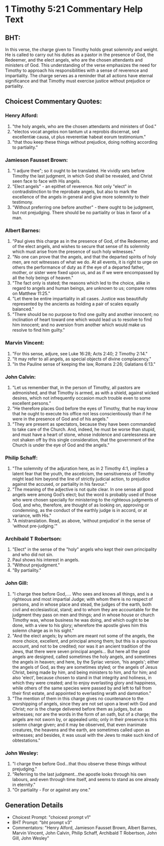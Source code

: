 # 1 Timothy 5:21 Commentary Help Text

## BHT:
In this verse, the charge given to Timothy holds great solemnity and weight. He is called to carry out his duties as a pastor in the presence of God, the Redeemer, and the elect angels, who are the chosen attendants and ministers of God. This understanding of the verse emphasizes the need for Timothy to approach his responsibilities with a sense of reverence and impartiality. The charge serves as a reminder that all actions have eternal significance and that Timothy must exercise justice without prejudice or partiality.

## Choicest Commentary Quotes:
### Henry Alford:
1. "the holy angels, who are the chosen attendants and ministers of God." 
2. "electos vocat angelos non tantum ut a reprobis discernat, sed excellentiæ causa, ut plus reverentiæ habeat eorum testimonium." 
3. "that thou keep these things without prejudice, doing nothing according to partiality."

### Jamieson Fausset Brown:
1. "I adjure thee"; so it ought to be translated. He vividly sets before Timothy the last judgment, in which God shall be revealed, and Christ seen face to face with His angels.
2. "Elect angels" - an epithet of reverence. Not only "elect" in contradistinction to the reprobate angels, but also to mark the excellence of the angels in general and give more solemnity to their testimony.
3. "Without preferring one before another" - there ought to be judgment, but not prejudging. There should be no partiality or bias in favor of a man.

### Albert Barnes:
1. "Paul gives this charge as in the presence of God, of the Redeemer, and of the elect angels, and wishes to secure that sense of its solemnity which must arise from the presence of such holy witnesses."
2. "No one can prove that the angels, and that the departed spirits of holy men, are not witnesses of what we do. At all events, it is right to urge on others the performance of duty as if the eye of a departed father, mother, or sister were fixed upon us, and as if we were encompassed by all the holy beings of heaven."
3. "The fact only is stated; the reasons which led to the choice, alike in regard to angels and human beings, are unknown to us; compare notes on Matthew 11:25."
4. "Let there be entire impartiality in all cases. Justice was beautifully represented by the ancients as holding a pair of scales equally balanced."
5. "There should be no purpose to find one guilty and another innocent; no inclination of heart toward one which would lead us to resolve to find him innocent; and no aversion from another which would make us resolve to find him guilty."

### Marvin Vincent:
1. "For this sense, adjure, see Luke 16:28; Acts 2:40; 2 Timothy 2:14."
2. "It may refer to all angels, as special objects of divine complacency."
3. "In the Pauline sense of keeping the law, Romans 2:26; Galatians 6:13."

### John Calvin:
1. "Let us remember that, in the person of Timothy, all pastors are admonished, and that Timothy is armed, as with a shield, against wicked desires, which not infrequently occasion much trouble even to some excellent persons."
2. "He therefore places God before the eyes of Timothy, that he may know that he ought to execute his office not less conscientiously than if he were in the presence of God and of his angels."
3. "They are present as spectators, because they have been commanded to take care of the Church. And, indeed, he must be worse than stupid, and must have a heart of stone, whose indolence and carelessness are not shaken off by this single consideration, that the government of the Church is under the eye of God and the angels."

### Philip Schaff:
1. "The solemnity of the adjuration here, as in 2 Timothy 4:1, implies a latent fear that the youth, the asceticism, the sensitiveness of Timothy might lead him beyond the line of strictly judicial action, to prejudice against the accused, or partiality in his favour."
2. "The meaning of the adjective is not quite clear. In one sense all good angels were among God’s elect; but the word is probably used of those who were chosen specially for ministering to the righteous judgments of God, and who, therefore, are thought of as looking on, approving or condemning, as the conduct of the earthly judge is in accord, or at variance, with His."
3. "A mistranslation. Read, as above, ‘without prejudice’ in the sense of ‘without pre-judging.’"

### Archibald T Robertson:
1. "Elect" in the sense of the "holy" angels who kept their own principality and who did not sin.
2. Paul shows his interest in angels.
3. "Without prejudgment."
4. "By partiality."

### John Gill:
1. "I charge thee before God,.... Who sees and knows all things, and is a righteous and most impartial Judge; with whom there is no respect of persons, and in whose place and stead, the judges of the earth, both civil and ecclesiastical, stand; and to whom they are accountable for the judgment they pass on men and things; and in whose house or church Timothy was, whose business he was doing, and which ought to be done, with a view to his glory; wherefore the apostle gives him this solemn charge as in his sight."
2. "And the elect angels; by whom are meant not some of the angels, the more choice, excellent, and principal among them; but this is a spurious account, and not to be credited; nor was it an ancient tradition of the Jews, that there were seven principal angels... But here all the good angels are designed, called sometimes the holy angels, and sometimes the angels in heaven; and here, by the Syriac version, 'his angels'; either the angels of God, as they are sometimes styled; or the angels of Jesus Christ, being made by him, and being ministers to him, and for him; and also 'elect', because chosen to stand in that integrity and holiness, in which they were created; and to enjoy everlasting glory and happiness, while others of the same species were passed by and left to fall from their first estate, and appointed to everlasting wrath and damnation."
3. "The mention of them in this charge gives no countenance to the worshipping of angels, since they are not set upon a level with God and Christ; nor is the charge delivered before them as judges, but as witnesses; nor are the words in the form of an oath, but of a charge; the angels are not sworn by, or appealed unto; only in their presence is this solemn charge given; and it may be observed, that even inanimate creatures, the heavens and the earth, are sometimes called upon as witnesses; and besides, it was usual with the Jews to make such kind of obtestations."

### John Wesley:
1. "I charge thee before God...that thou observe these things without prejudging." 
2. "Referring to the last judgment...the apostle looks through his own labours, and even through time itself, and seems to stand as one already in eternity."
3. "Or partiality - For or against any one."


## Generation Details
- Choicest Prompt: "choicest prompt v1"
- BHT Prompt: "bht prompt v3"
- Commentators: "Henry Alford, Jamieson Fausset Brown, Albert Barnes, Marvin Vincent, John Calvin, Philip Schaff, Archibald T Robertson, John Gill, John Wesley"
